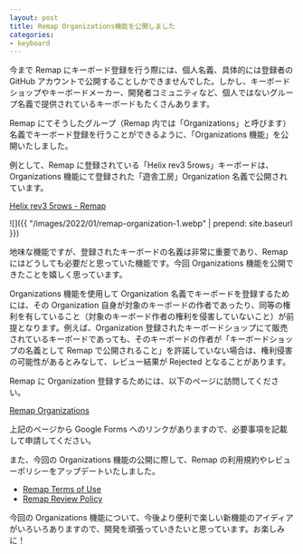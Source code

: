 ```yaml
---
layout: post
title: Remap Organizations機能を公開しました
categories:
- keyboard
---
```


今まで Remap にキーボード登録を行う際には、個人名義、具体的には登録者の GitHub アカウントで公開することしかできませんでした。しかし、キーボードショップやキーボードメーカー、開発者コミュニティなど、個人ではないグループ名義で提供されているキーボードもたくさんあります。

Remap にてそうしたグループ（Remap 内では「Organizations」と呼びます）名義でキーボード登録を行うことができるように、「Organizations 機能」を公開いたしました。

例として、Remap に登録されている「Helix rev3 5rows」キーボードは、Organizations 機能にて登録された「遊舎工房」Organization 名義で公開されています。

[Helix rev3 5rows - Remap](https://remap-keys.app/catalog/6IDu01pxYSDqMQRblcoX)


![]({{ "/images/2022/01/remap-organization-1.webp" | prepend: site.baseurl }})


地味な機能ですが、登録されたキーボードの名義は非常に重要であり、Remap にはどうしても必要だと思っていた機能です。今回 Organizations 機能を公開できたことを嬉しく思っています。

Organizations 機能を使用して Organization 名義でキーボードを登録するためには、その Organization 自身が対象のキーボードの作者であったり、同等の権利を有していること（対象のキーボード作者の権利を侵害していないこと）が前提となります。例えば、Organization 登録されたキーボードショップにて販売されているキーボードであっても、そのキーボードの作者が「キーボードショップの名義として Remap で公開されること」を許諾していない場合は、権利侵害の可能性があるとみなして、レビュー結果が Rejected となることがあります。

Remap に Organization 登録するためには、以下のページに訪問してください。

[Remap Organizations](https://remap-keys.app/organizations)

上記のページから Google Forms へのリンクがありますので、必要事項を記載して申請してください。

また、今回の Organizations 機能の公開に際して、Remap の利用規約やレビューポリシーをアップデートいたしました。

* [Remap Terms of Use](https://remap-keys.app/docs/terms_of_use)
* [Remap Review Policy](https://remap-keys.app/docs/review_policy)

今回の Organizations 機能について、今後より便利で楽しい新機能のアイディアがいろいろありますので、開発を頑張っていきたいと思っています。お楽しみに！

